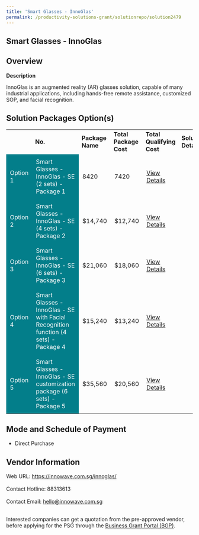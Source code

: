 ```yaml
---
title: 'Smart Glasses - InnoGlas'
permalink: /productivity-solutions-grant/solutionrepo/solution2479
---
```


## Smart Glasses - InnoGlas

## Overview

**Description**

InnoGlas is an augmented reality (AR) glasses solution, capable of many industrial applications, including hands-free remote assistance, customized SOP, and facial recognition.

## Solution Packages Option(s)

<table>
<th>
<td><b>No.</b></td>
<td><b>Package Name</b></td>
<td><b>Total Package Cost</b></td>
<td><b>Total Qualifying Cost</b></td>
<td><b>Solution Details</b></td>
</th>
<tr>
<td style='padding: 10px; background-color: #037E8A; color: #FFFFFF;'>Option 1</td>
<td style='padding: 10px; background-color: #037E8A; color: #FFFFFF;'>Smart Glasses - InnoGlas - SE (2 sets) - Package 1</td>
<td style='padding: 10px;'>8420</td>
<td style='padding: 10px;'>7420</td>
<td style='padding: 10px;'><a href='https://www.gobusiness.gov.sg/images/psg/Innowave_Tech_20210083_Desensitised_Annex_3_Part_1.pdf' target='_blank'>View Details</a></td>
</tr>
<tr>
<td style='padding: 10px; background-color: #037E8A; color: #FFFFFF;'>Option 2</td>
<td style='padding: 10px; background-color: #037E8A; color: #FFFFFF;'>Smart Glasses - InnoGlas - SE (4 sets) - Package 2</td>
<td style='padding: 10px;'>$14,740</td>
<td style='padding: 10px;'>$12,740</td>
<td style='padding: 10px;'><a href='https://www.gobusiness.gov.sg/images/psg/Innowave_Tech_20210083_Desensitised_Annex_3_Part_2.pdf' target='_blank'>View Details</a></td>
</tr>
<tr>
<td style='padding: 10px; background-color: #037E8A; color: #FFFFFF;'>Option 3</td>
<td style='padding: 10px; background-color: #037E8A; color: #FFFFFF;'>Smart Glasses - InnoGlas - SE (6 sets) - Package 3</td>
<td style='padding: 10px;'>$21,060</td>
<td style='padding: 10px;'>$18,060</td>
<td style='padding: 10px;'><a href='https://www.gobusiness.gov.sg/images/psg/Innowave_Tech_20210083_Desensitised_Annex_3_Part_3.pdf' target='_blank'>View Details</a></td>
</tr>
<tr>
<td style='padding: 10px; background-color: #037E8A; color: #FFFFFF;'>Option 4</td>
<td style='padding: 10px; background-color: #037E8A; color: #FFFFFF;'>Smart Glasses - InnoGlas - SE with Facial Recognition function (4 sets) - Package 4</td>
<td style='padding: 10px;'>$15,240</td>
<td style='padding: 10px;'>$13,240</td>
<td style='padding: 10px;'><a href='https://www.gobusiness.gov.sg/images/psg/Innowave_Tech_20210083_Desensitised_Annex_3_Part_4.pdf' target='_blank'>View Details</a></td>
</tr>
<tr>
<td style='padding: 10px; background-color: #037E8A; color: #FFFFFF;'>Option 5</td>
<td style='padding: 10px; background-color: #037E8A; color: #FFFFFF;'>Smart Glasses - InnoGlas - SE customization package (6 sets) - Package 5</td>
<td style='padding: 10px;'>$35,560</td>
<td style='padding: 10px;'>$20,560</td>
<td style='padding: 10px;'><a href='https://www.gobusiness.gov.sg/images/psg/Innowave_Tech_20210083_Desensitised_Annex_3_Part_5.pdf' target='_blank'>View Details</a></td>
</tr>
</table>

## Mode and Schedule of Payment

 - Direct Purchase

## Vendor Information

 Web URL: https://innowave.com.sg/innoglas/ <br><br>Contact Hotline: 88313613 <br><br>Contact Email: hello@innowave.com.sg <br><br>

Interested companies can get a quotation from the pre-approved vendor, before applying for the PSG through the <a href='https://www.businessgrants.gov.sg/' target='_blank' rel='noopener'>Business Grant Portal (BGP)</a>.

<script src="/jquery/resize-tables.js"></script>

